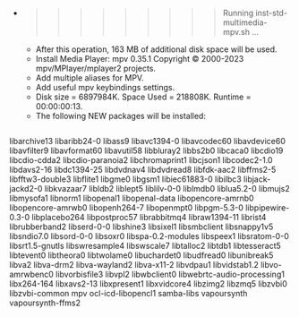 * >>>>>>>>> Running inst-std-multimedia-mpv.sh ...
  * After this operation, 163 MB of additional disk space will be used.
  * Install Media Player: mpv 0.35.1 Copyright © 2000-2023 mpv/MPlayer/mplayer2 projects.
  * Add multiple aliases for MPV.
  * Add useful mpv keybindings settings.
  * Disk size = 6897984K. Space Used = 218808K. Runtime = 00:00:00:13.
  * The following NEW packages will be installed:
  ```bash
libarchive13 libaribb24-0 libass9 libavc1394-0 libavcodec60
libavdevice60 libavfilter9 libavformat60 libavutil58 libbluray2
libbs2b0 libcaca0 libcdio19 libcdio-cdda2 libcdio-paranoia2
libchromaprint1 libcjson1 libcodec2-1.0 libdavs2-16 libdc1394-25
libdvdnav4 libdvdread8 libfdk-aac2 libffms2-5 libfftw3-double3
libflite1 libgme0 libgsm1 libiec61883-0 libilbc3
libjack-jackd2-0 libkvazaar7 libldb2 liblept5 liblilv-0-0
liblmdb0 liblua5.2-0 libmujs2 libmysofa1 libnorm1
libopenal1 libopenal-data libopencore-amrnb0 libopencore-amrwb0 libopenh264-7
libopenmpt0 libpgm-5.3-0 libpipewire-0.3-0 libplacebo264 libpostproc57
librabbitmq4 libraw1394-11 librist4 librubberband2 libserd-0-0
libshine3 libsixel1 libsmbclient libsnappy1v5 libsndio7.0
libsord-0-0 libsoxr0 libspa-0.2-modules libspeex1 libsratom-0-0
libsrt1.5-gnutls libswresample4 libswscale7 libtalloc2 libtdb1
libtesseract5 libtevent0 libtheora0 libtwolame0 libuchardet0
libudfread0 libunibreak5 libva2 libva-drm2 libva-wayland2
libva-x11-2 libvdpau1 libvidstab1.2 libvo-amrwbenc0 libvorbisfile3
libvpl2 libwbclient0 libwebrtc-audio-processing1 libx264-164 libxavs2-13
libxpresent1 libxvidcore4 libzimg2 libzmq5 libzvbi0
libzvbi-common mpv ocl-icd-libopencl1 samba-libs vapoursynth
vapoursynth-ffms2
  ```
